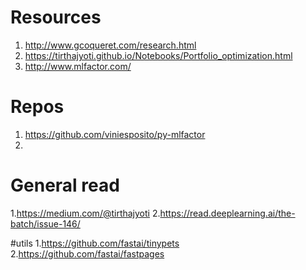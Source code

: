# Resources
1. http://www.gcoqueret.com/research.html
2. https://tirthajyoti.github.io/Notebooks/Portfolio_optimization.html
3. http://www.mlfactor.com/

# Repos
1. https://github.com/viniesposito/py-mlfactor
2. 

# General read
1.https://medium.com/@tirthajyoti
2.https://read.deeplearning.ai/the-batch/issue-146/

#utils
1.https://github.com/fastai/tinypets
2.https://github.com/fastai/fastpages
